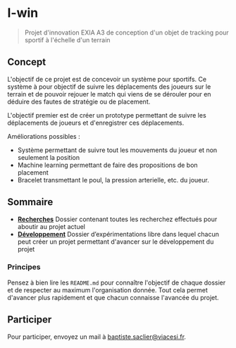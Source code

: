 # I-win

> Projet d'innovation EXIA A3 de conception d'un objet de tracking pour sportif à l'échelle d'un terrain

## Concept

L'objectif de ce projet est de concevoir un système pour sportifs. Ce système à pour objectif de suivre les déplacements des joueurs sur le terrain et de pouvoir rejouer le match qui viens de se dérouler pour en déduire des fautes de stratégie ou de placement.

L'objectif premier est de créer un prototype permettant de suivre les déplacements de joueurs et d'enregistrer ces déplacements.

Améliorations possibles : 

* Système permettant de suivre tout les mouvements du joueur et non seulement la position
* Machine learning permettant de faire des propositions de bon placement
* Bracelet transmettant le poul, la pression arterielle, etc. du joueur.

## Sommaire

* **[Recherches](Recherches)** Dossier contenant toutes les recherchez effectués pour aboutir au projet actuel
* **[Développement](Développement)** Dossier d’expérimentations libre dans lequel chacun peut créer un projet permettant d'avancer sur le développement du projet

### Principes

Pensez à bien lire les `README.md` pour connaître l'objectif de chaque dossier et de respecter au maximum l'organisation donnée. Tout cela permet d'avancer plus rapidement et que chacun connaisse l'avancée du projet.

## Participer

Pour participer, envoyez un mail à [baptiste.saclier@viacesi.fr](mailto:baptiste.saclier@viacesi.fr).